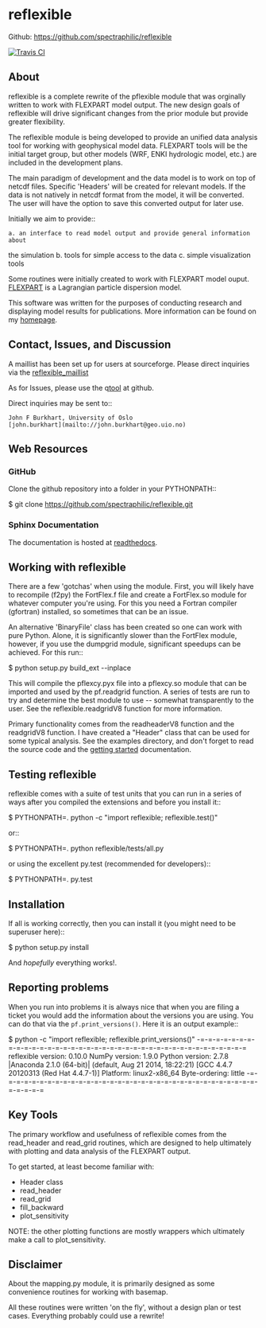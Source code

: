 # reflexible #

Github: https://github.com/spectraphilic/reflexible

[![Travis CI](https://travis-ci.org/spectraphilic/reflexible.png?branch=master)](https://travis-ci.org/spectraphilic/reflexible)


## About ##

reflexible is a complete rewrite of the pflexible module that was orginally
written to work with FLEXPART model output. The new design goals of reflexible
will drive significant changes from the prior module but provide greater
flexibility.

The reflexible module is being developed to provide an unified data analysis
tool for working with geophysical model data. FLEXPART tools will be the initial
target group, but other models (WRF, ENKI hydrologic model, etc.) are included
in the development plans.

The main paradigm of development and the data model is to work on top of netcdf
files. Specific 'Headers' will be created for relevant models. If the data is
not natively in netcdf format from the model, it will be converted. The user
will have the option to save this converted output for later use.

Initially we aim to provide::

    a. an interface to read model output and provide general information about
the simulation
    b. tools for simple access to the data
    c. simple visualization tools


Some routines were initially created to work with FLEXPART model
ouput. [FLEXPART](http://transport.nilu.no/flexpart) is a Lagrangian particle
dispersion model.

This software was written for the purposes of conducting research and displaying
model results for publications. More information can be found on my
[homepage](http://folk.uio.no/johnbur).

## Contact, Issues, and Discussion ##

A maillist has been set up for users at sourceforge. Please direct
inquiries via the
[reflexible_maillist](https://lists.sourceforge.net/lists/listinfo/reflexible-users)

As for Issues, please use the
q[tool](https://github.com/spectraphilic/reflexible/issues) at
github.

Direct inquiries may be sent to::

	John F Burkhart, University of Oslo
	[john.burkhart](mailto://john.burkhart@geo.uio.no)

## Web Resources ##

### GitHub ###

Clone the github repository into a folder in your PYTHONPATH::

  $ git clone https://github.com/spectraphilic/reflexible.git

### Sphinx Documentation ###

The documentation is hosted at
[readthedocs](http://reflexible.readthedocs.org/en/latest/index.html).

## Working with reflexible

There are a few 'gotchas' when using the module. First, you will
likely have to recompile (f2py) the FortFlex.f file and create a
FortFlex.so module for whatever computer you're using. For this you
need a Fortran compiler (gfortran) installed, so sometimes that can be
an issue.

An alternative 'BinaryFile' class has been created so one can work
with pure Python. Alone, it is significantly slower than the FortFlex
module, however, if you use the dumpgrid module, significant speedups
can be achieved. For this run::

  $ python setup.py build_ext --inplace

This will compile the pflexcy.pyx file into a pflexcy.so module that
can be imported and used by the pf.readgrid function. A series of
tests are run to try and determine the best module to use -- somewhat
transparently to the user. See the reflexible.readgridV8 function for
more information.

Primary functionality comes from the readheaderV8 function and the
readgridV8 function. I have created a "Header" class that can be used
for some typical analysis. See the examples directory, and don't
forget to read the source code and the [getting
started](http://reflexible.readthedocs.org/en/latest/getting_started.html)
documentation.

## Testing reflexible

reflexible comes with a suite of test units that you can run in a
series of ways after you compiled the extensions and before you
install it::

  $ PYTHONPATH=. python -c "import reflexible; reflexible.test()"

or::

  $ PYTHONPATH=. python reflexible/tests/all.py

or using the excellent py.test (recommended for developers)::

  $ PYTHONPATH=. py.test

## Installation

If all is working correctly, then you can install it (you might need
to be superuser here)::

  $ python setup.py install

And *hopefully* everything works!.

## Reporting problems

When you run into problems it is always nice that when you are filing
a ticket you would add the information about the versions you are
using.  You can do that via the `pf.print_versions()`.  Here it is an
output example::

  $ python -c "import reflexible; reflexible.print_versions()"
  -=-=-=-=-=-=-=-=-=-=-=-=-=-=-=-=-=-=-=-=-=-=-=-=-=-=-=-=-=-=-=-=-=-=-=-=-=-=
  reflexible version: 0.10.0
  NumPy version:     1.9.0
  Python version:    2.7.8 |Anaconda 2.1.0 (64-bit)| (default, Aug 21 2014, 18:22:21)
  [GCC 4.4.7 20120313 (Red Hat 4.4.7-1)]
  Platform:          linux2-x86_64
  Byte-ordering:     little
  -=-=-=-=-=-=-=-=-=-=-=-=-=-=-=-=-=-=-=-=-=-=-=-=-=-=-=-=-=-=-=-=-=-=-=-=-=-=

## Key Tools

The primary workflow and usefulness of reflexible comes from the
read_header and read_grid routines, which are designed to help
ultimately with plotting and data analysis of the FLEXPART output.

To get started, at least become familiar with:

* Header class
* read_header
* read_grid
* fill_backward
* plot_sensitivity

NOTE: the other plotting functions are mostly wrappers which
ultimately make a call to plot_sensitivity.

## Disclaimer

About the mapping.py module, it is primarily designed as some
convenience routines for working with basemap.

All these routines were written 'on the fly', without a design plan or
test cases. Everything probably could use a rewrite!
